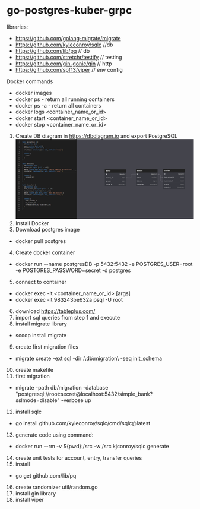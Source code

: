 # go-postgres-kuber-grpc

libraries: 
- https://github.com/golang-migrate/migrate
- https://github.com/kyleconroy/sqlc            //db
- https://github.com/lib/pq                     // db
- https://github.com/stretchr/testify           // testing
- https://github.com/gin-gonic/gin              // http
- https://github.com/spf13/viper                // env config

Docker commands
- docker images
- docker ps       - return all running containers
- docker ps -a    - return all containers
- docker logs <container_name_or_id>
- docker start <container_name_or_id>
- docker stop <container_name_or_id>

1. Create DB diagram in https://dbdiagram.io and export PostgreSQL
![Alt text](./docs/db_diagram.png "DB diagram")
2. Install Docker
3. Download postgres image 
- docker pull postgres
4. Create docker container
- docker run --name postgresDB -p 5432:5432 -e POSTGRES_USER=root -e POSTGRES_PASSWORD=secret -d postgres
5. connect to container 
- docker exec -it <container_name_or_id> <command> [args]
- docker exec -it 983243be632a psql -U root
6. download https://tableplus.com/
7. import sql queries from step 1 and execute 
8. install migrate library
- scoop install migrate
9. create first migration files 
- migrate create -ext sql -dir .\db\migration\ -seq init_schema
10. create makefile
11. first migration 
- migrate -path db/migration -database "postgresql://root:secret@localhost:5432/simple_bank?sslmode=disable" -verbose up
12. install sqlc
- go install github.com/kyleconroy/sqlc/cmd/sqlc@latest
13. generate code using command: 
- docker run --rm -v ${pwd}:/src -w /src kjconroy/sqlc generate
14. create unit tests for account, entry, transfer queries 
15. install 
- go get github.com/lib/pq
16. create randomizer util/random.go
17. install gin library 
18. install viper